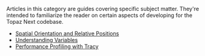 Articles in this category are guides covering specific subject matter. They're intended to familiarize the reader on certain aspects of developing for the Topaz Next codebase.

* [Spatial Orientation and Relative Positions](https://github.com/topaz-next/topaz/wiki/Spatial-Orientation-and-Relative-Positions)
* [Understanding Variables](https://github.com/topaz-next/topaz/wiki/Understanding-variables-%E2%80%94-a-brief-guide)
* [Performance Profiling with Tracy](https://github.com/topaz-next/topaz/wiki/Performance-Profiling-with-Tracy)
